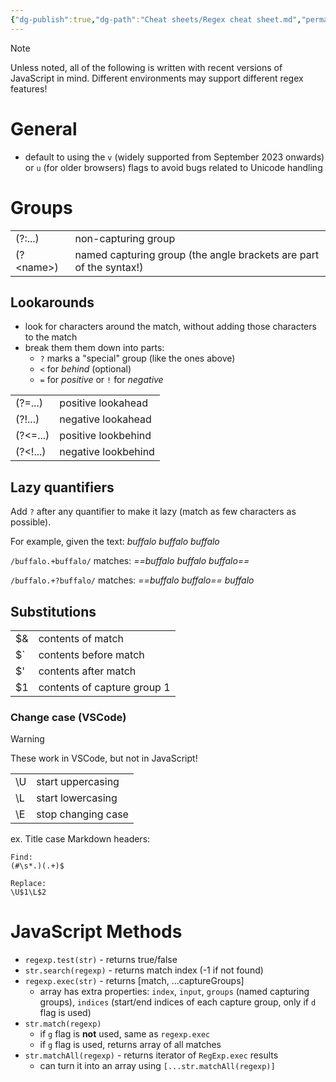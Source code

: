 ```yaml
---
{"dg-publish":true,"dg-path":"Cheat sheets/Regex cheat sheet.md","permalink":"/cheat-sheets/regex-cheat-sheet/","tags":["language/javascript"]}
---
```



> [!note]
> Unless noted, all of the following is written with recent versions of JavaScript in mind. Different environments may support different regex features!

# General

- default to using the `v` (widely supported from September 2023 onwards) or `u` (for older browsers) flags to avoid bugs related to Unicode handling

# Groups

|             |                                                                    |
| ----------- | ------------------------------------------------------------------ |
| (?:...)     | non-capturing group                                                |
| (?\<name\>) | named capturing group (the angle brackets are part of the syntax!) |

## Lookarounds

- look for characters around the match, without adding those characters to the match
- break them them down into parts:
    - `?` marks a "special" group (like the ones above)
    - `<` for *behind* (optional)
    - `=` for *positive* or `!` for *negative*

|          |                     |
| -------- | ------------------- |
| (?=...)  | positive lookahead  |
| (?!...)  | negative lookahead  |
| (?<=...) | positive lookbehind |
| (?<!...) | negative lookbehind |

## Lazy quantifiers

Add `?` after any quantifier to make it lazy (match as few characters as possible).

For example, given the text: *buffalo buffalo buffalo*

`/buffalo.+buffalo/` matches: *==buffalo buffalo buffalo==*

`/buffalo.+?buffalo/` matches: *==buffalo buffalo== buffalo*

## Substitutions

|     |                             |
| --- | --------------------------- |
| $&  | contents of match           |
| $\` | contents before match       |
| $'  | contents after match        |
| $1  | contents of capture group 1 |

### Change case (VSCode)

> [!warning]
> These work in VSCode, but not in JavaScript!

|     |                    |
| --- | ------------------ |
| \\U | start uppercasing  |
| \\L | start lowercasing  |
| \\E | stop changing case |

ex. Title case Markdown headers:

```regex
Find:
(#\s*.)(.+)$

Replace:
\U$1\L$2
```

# JavaScript Methods

- `regexp.test(str)` - returns true/false
- `str.search(regexp)` - returns match index (-1 if not found)
- `regexp.exec(str)` - returns \[match, ...captureGroups\]
    - array has extra properties: `index`, `input`, `groups` (named capturing groups), `indices` (start/end indices of each capture group, only if `d` flag is used)
- `str.match(regexp)`
    - if `g` flag is **not** used, same as `regexp.exec`
    - if `g` flag is used, returns array of all matches
- `str.matchAll(regexp)` - returns iterator of `RegExp.exec` results
    - can turn it into an array using `[...str.matchAll(regexp)]`
